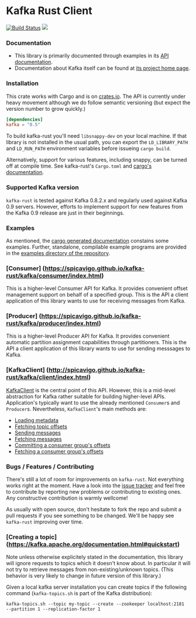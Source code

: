 # Kafka Rust Client

[![Build Status](https://travis-ci.org/spicavigo/kafka-rust.svg?branch=master)](https://travis-ci.org/spicavigo/kafka-rust) [![](http://meritbadge.herokuapp.com/kafka)](https://crates.io/crates/kafka)

### Documentation

* This library is primarily documented through examples in its [API
documentation](https://spicavigo.github.io/kafka-rust/).
* Documentation about Kafka itself can be found at [its project
home page](http://kafka.apache.org/).


### Installation

This crate works with Cargo and is on
[crates.io](https://crates.io/crates/kafka).  The API is currently
under heavy movement although we do follow semantic versioning (but
expect the version number to grow quickly.)

```toml
[dependencies]
kafka = "0.5"
```

To build kafka-rust you'll need `libsnappy-dev` on your local machine.
If that library is not installed in the usual path, you can export the
`LD_LIBRARY_PATH` and `LD_RUN_PATH` environment variables before
issueing `cargo build`.

Alternatively, support for various features, including snappy, can be
turned off at compile time.  See kafka-rust's `Cargo.toml` and
[cargo's documentation](http://doc.crates.io/manifest.html#the-features-section).

### Supported Kafka version

`kafka-rust` is tested against Kafka 0.8.2.x and regularly used
against Kafka 0.9 servers.  However, efforts to implement support for
new features from the Kafka 0.9 release are just in their beginnings.


### Examples

As mentioned, the [cargo generated
documentation](https://spicavigo.github.io/kafka-rust/) constains some
examples.  Further, standalone, compilable example programs are
provided in the [examples directory of the
repository](https://github.com/spicavigo/kafka-rust/tree/master/examples).


### [Consumer] (https://spicavigo.github.io/kafka-rust/kafka/consumer/index.html)

This is a higher-level Consumer API for Kafka.  It provides convenient
offset management support on behalf of a specified group.  This is the
API a client application of this library wants to use for receiving
messages from Kafka.


### [Producer] (https://spicavigo.github.io/kafka-rust/kafka/producer/index.html)

This is a higher-level Producer API for Kafka.  It provides convenient
automatic partition assignment capabilities through partitioners.
This is the API a client application of this library wants to use for
sending messsages to Kafka.


### [KafkaClient] (http://spicavigo.github.io/kafka-rust/kafka/client/index.html)

[KafkaClient](https://spicavigo.github.io/kafka-rust/kafka/client/struct.KafkaClient.html)
is the central point of this API.  However, this is a mid-level
abstraction for Kafka rather suitable for building higher-level APIs.
Application's typically want to use the already mentioned `Consumer`s
and `Producer`s.  Nevertheless, `KafkaClient`'s main methods are:

* [Loading metadata](https://spicavigo.github.io/kafka-rust/kafka/client/struct.KafkaClient.html#method.load_metadata_all)
* [Fetching topic offsets](https://spicavigo.github.io/kafka-rust/kafka/client/struct.KafkaClient.html#method.fetch_offsets)
* [Sending messages](https://spicavigo.github.io/kafka-rust/kafka/client/struct.KafkaClient.html#method.produce_messages)
* [Fetching messages](https://spicavigo.github.io/kafka-rust/kafka/client/struct.KafkaClient.html#method.fetch_messages)
* [Committing a consumer group's offsets](https://spicavigo.github.io/kafka-rust/kafka/client/struct.KafkaClient.html#method.commit_offsets)
* [Fetching a consumer group's offsets](https://spicavigo.github.io/kafka-rust/kafka/client/struct.KafkaClient.html#method.fetch_group_offsets)


### Bugs / Features / Contributing

There's still a lot of room for improvements on `kafka-rust`.  Not
everything works right at the moment.  Have a look into the [issue
tracker](https://github.com/spicavigo/kafka-rust/issues) and feel free
to contribute by reporting new problems or contributing to existing
ones.  Any constructive contribution is warmly wellcome!

As usually with open source, don't hesitate to fork the repo and
submit a pull requests if you see something to be changed.  We'll be
happy see `kafka-rust` improving over time.


### [Creating a topic] (https://kafka.apache.org/documentation.html#quickstart)

Note unless otherwise explicitely stated in the documentation, this
library will ignore requests to topics which it doesn't know about.
In particular it will not try to retrieve messages from
non-existing/unknown topics.  (This behavior is very likely to change
in future version of this library.)

Given a local kafka server installation you can create topics if the
following command (`kafka-topics.sh` is part of the Kafka
distribution):

```
kafka-topics.sh --topic my-topic --create --zookeeper localhost:2181  --partition 1 --replication-factor 1
```
